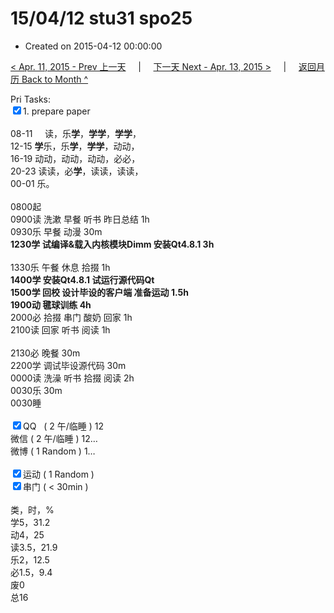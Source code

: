 # 15/04/12 stu31 spo25

- Created on 2015-04-12 00:00:00

[< Apr. 11, 2015 - Prev 上一天](/lifelogs/2015/04/d11.md) &nbsp; &nbsp; | &nbsp; &nbsp; [下一天 Next - Apr. 13, 2015 >](/lifelogs/2015/04/d13.md) &nbsp; &nbsp; |  &nbsp; &nbsp; [返回月历 Back to Month ^](/lifelogs/2015/04/index.md)
<br/><div>Pri Tasks:<br clear="none"/><input type="checkbox" checked="true" ></en-todo>1. prepare paper</div><div><div><br clear="none"/></div>08-11     读，乐<strong>学</strong>，<strong>学学</strong>，<strong>学学</strong>，<br clear="none"/> 12-15 <strong>学</strong>乐，乐<strong>学</strong>，<strong>学学</strong>，动动，<br clear="none"/> 16-19 动动，动动，动动，必必，<br clear="none"/> 20-23 读读，必<strong>学</strong>，读读，读读，</div><div>00-01 乐。<br clear="none"/><div><br clear="none"/></div>0800起<br clear="none"/> 0900读 洗漱 早餐 听书 昨日总结 1h</div><div>0930乐 早餐 动漫 30m</div><div><strong>1230学 试编译&载入内核模块Dimm 安装Qt4.8.1 3h</strong><div><br clear="none"/></div>1330乐 午餐 休息 拾掇 1h</div><div><strong>1400学 安装Qt4.8.1 试运行源代码Qt </strong></div><div><strong>1500学 回校 设计毕设的客户端 准备运动 1.5h</strong></div><div><strong>1900动 毽球训练 4h</strong></div><div>2000必 拾掇 串门 酸奶 回家 1h</div><div>2100读 回家 听书 阅读 1h</div><div><br clear="none"/></div><div>2130必 晚餐 30m</div><div><div>2200学 调试毕设源代码 30m</div>0000读 洗澡 听书 拾掇 阅读 2h</div><div>0030乐 30m</div><div>0030睡</div><div><br clear="none"/></div><div><input type="checkbox" checked="true" ></en-todo>QQ   ( 2 午/临睡 ) 12<br clear="none"/><en-todo></en-todo>微信 ( 2 午/临睡 ) 12…</div><div><en-todo></en-todo>微博 ( 1 Random ) 1…</div><div><br clear="none"/></div><div><input type="checkbox" checked="true" ></en-todo>运动 ( 1 Random ) </div><div><input type="checkbox" checked="true" ></en-todo>串门 ( < 30min ) </div><div><div><br clear="none"/></div>类，时，%<br clear="none"/> 学5，31.2<br clear="none"/> 动4，25<br clear="none"/> 读3.5，21.9<br clear="none"/> 乐2，12.5<br clear="none"/> 必1.5，9.4<br clear="none"/> 废0<br clear="none"/> 总16</div>
